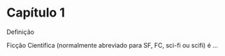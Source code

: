 # Capítulo 1

Definição

Ficção Científica (normalmente abreviado para SF, FC, sci-fi ou scifi) é ...